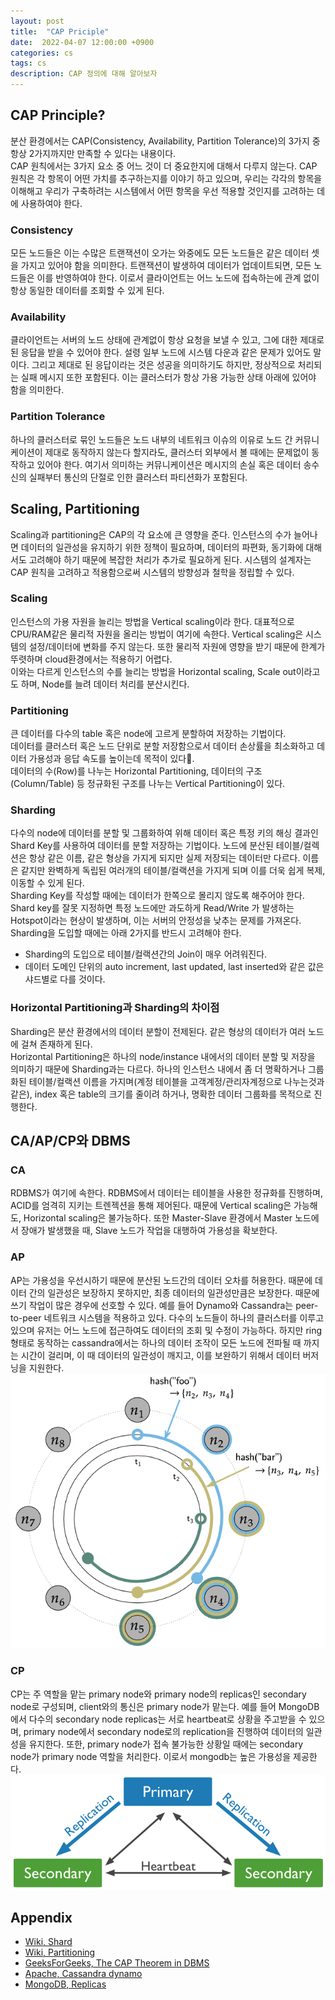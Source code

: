 ```yaml
---
layout: post
title:  "CAP Priciple"
date:  2022-04-07 12:00:00 +0900
categories: cs
tags: cs
description: CAP 정의에 대해 알아보자
---
```

## CAP Principle?

분산 환경에서는 CAP(Consistency, Availability, Partition Tolerance)의 3가지 중 항상 2가지까지만 만족할 수 있다는 내용이다.  
CAP 원칙에서는 3가지 요소 중 어느 것이 더 중요한지에 대해서 다루지 않는다. CAP 원칙은 각 항목이 어떤 가치를 추구하는지를 이야기 하고 있으며, 우리는 각각의 항목을 이해해고 우리가 구축하려는 시스템에서 어떤 항목을 우선 적용할 것인지를 고려하는 데에 사용하여야 한다.

### Consistency

모든 노드들은 이는 수많은 트랜잭션이 오가는 와중에도 모든 노드들은 같은 데이터 셋을 가지고 있어야 함을 의미한다. 트랜잭션이 발생하여 데이터가 업데이트되면, 모든 노드들은 이를 반영하여야 한다. 이로서 클라이언트는 어느 노드에 접속하는에 관계 없이 항상 동일한 데이터를 조회할 수 있게 된다.

### Availability

클라이언트는 서버의 노드 상태에 관계없이 항상 요청을 보낼 수 있고, 그에 대한 제대로 된 응답을 받을 수 있어야 한다. 설령 일부 노드에 시스템 다운과 같은 문제가 있어도 말이다. 그리고 제대로 된 응답이라는 것은 성공을 의미하기도 하지만, 정상적으로 처리되는 실패 메시지 또한 포함된다. 이는 클러스터가 항상 가용 가능한 상태 아래에 있어야 함을 의미한다.

### Partition Tolerance

하나의 클러스터로 묶인 노드들은 노드 내부의 네트워크 이슈의 이유로 노드 간 커뮤니케이션이 제대로 동작하지 않는다 할지라도, 클러스터 외부에서 볼 때에는 문제없이 동작하고 있어야 한다.
여기서 의미하는 커뮤니케이션은 메시지의 손실 혹은 데이터 송수신의 실패부터 통신의 단절로 인한 클러스터 파티션화가 포함된다.

## Scaling, Partitioning

Scaling과 partitioning은 CAP의 각 요소에 큰 영향을 준다. 인스턴스의 수가 늘어나면 데이터의 일관성을 유지하기 위한 정책이 필요하며, 데이터의 파편화, 동기화에 대해서도 고려해야 하기 때문에 복잡한 처리가 추가로 필요하게 된다. 시스템의 설계자는 CAP 원칙을 고려하고 적용함으로써 시스템의 방향성과 철학을 정립할 수 있다.

### Scaling

인스턴스의 가용 자원을 늘리는 방법을 Vertical scaling이라 한다. 대표적으로 CPU/RAM같은 물리적 자원을 올리는 방법이 여기에 속한다. Vertical scaling은 시스템의 설정/데이터에 변화를 주지 않는다. 또한 물리적 자원에 영향을 받기 때문에 한계가 뚜렷하며 cloud환경에서는 적용하기 어렵다.  
이와는 다르게 인스턴스의 수를 늘리는 방법을 Horizontal scaling, Scale out이라고도 하며, Node를 늘려 데이터 처리를 분산시킨다.

### Partitioning

큰 데이터를 다수의 table 혹은 node에 고르게 분할하여 저장하는 기법이다.  
데이터를 클러스터 혹은 노드 단위로 분할 저장함으로서 데이터 손상률을 최소화하고 데이터 가용성과 응답 속도를 높이는데 목적이 있다.  
데이터의 수(Row)를 나누는 Horizontal Partitioning, 데이터의 구조(Column/Table) 등 정규화된 구조를 나누는 Vertical Partitioning이 있다.

### Sharding

다수의 node에 데이터를 분할 및 그룹화하여 위해 데이터 혹은 특정 키의 해싱 결과인 Shard Key를 사용하여 데이터를 분할 저장하는 기법이다. 노드에 분산된 테이블/컬렉션은 항상 같은 이름, 같은 형상을 가지게 되지만 실제 저장되는 데이터만 다르다. 이름은 같지만 완벽하게 독립된 여러개의 테이블/컬랙션을 가지게 되며 이를 더욱 쉽게 복제, 이동할 수 있게 된다.  
Sharding Key를 작성할 때에는 데이터가 한쪽으로 몰리지 않도록 해주어야 한다. Shard key를 잘못 지정하면 특정 노드에만 과도하게 Read/Write 가 발생하는 Hotspot이라는 현상이 발생하며, 이는 서버의 안정성을 낮추는 문제를 가져온다.
Sharding을 도입할 때에는 아래 2가지를 반드시 고려해야 한다.

- Sharding의 도입으로 테이블/컬랙션간의 Join이 매우 어려워진다.
- 데이터 도메인 단위의 auto increment, last updated, last inserted와 같은 값은 샤드별로 다를 것이다.

### Horizontal Partitioning과 Sharding의 차이점

Sharding은 분산 환경에서의 데이터 분할이 전제된다. 같은 형상의 데이터가 여러 노드에 걸쳐 존재하게 된다.  
Horizontal Partitioning은 하나의 node/instance 내에서의 데이터 분할 및 저장을 의미하기 때문에 Sharding과는 다르다. 하나의 인스턴스 내에서 좀 더 명확하거나 그룹화된 테이블/컬랙션 이름을 가지며(계정 테이블을 고객계정/관리자계정으로 나누는것과 같은), index 혹은 table의 크기를 줄이려 하거나, 명확한 데이터 그룹화를 목적으로 진행한다.

## CA/AP/CP와 DBMS

### CA

RDBMS가 여기에 속한다. RDBMS에서 데이터는 테이블을 사용한 정규화를 진행하며, ACID를 엄격히 지키는 트렌젝션을 통해 제어된다. 때문에 Vertical scaling은 가능해도, Horizontal scaling은 불가능하다. 또한 Master-Slave 환경에서 Master 노드에서 장애가 발생했을 때, Slave 노드가 작업을 대행하여 가용성을 확보한다.

### AP

AP는 가용성을 우선시하기 때문에 분산된 노드간의 데이터 오차를 허용한다. 때문에 데이터 간의 일관성은 보장하지 못하지만, 최종 데이터의 일관성만큼은 보장한다. 때문에 쓰기 작업이 많은 경우에 선호할 수 있다.
예를 들어 Dynamo와 Cassandra는 peer-to-peer 네트워크 시스템을 적용하고 있다. 다수의 노드들이 하나의 클러스터를 이루고 있으며 유저는 어느 노드에 접근하여도 데이터의 조회 및 수정이 가능하다. 하지만 ring 형태로 동작하는 cassandra에서는 하나의 데이터 조작이 모든 노드에 전파될 때 까지는 시간이 걸리며, 이 때 데이터의 일관성이 깨지고, 이를 보완하기 위해서 데이터 버저닝을 지원한다.
![Cassandra_peer-to-peer](/images/20220407/cassandra.png#center)

### CP

CP는 주 역할을 맡는 primary node와 primary node의 replicas인 secondary node로 구성되며, client와의 통신은 primary node가 맡는다.
예를 들어 MongoDB에서 다수의 secondary node replicas는 서로 heartbeat로 상황을 주고받을 수 있으며, primary node에서 secondary node로의 replication을 진행하여 데이터의 일관성을 유지한다. 또한, primary node가 접속 불가능한 상황일 때에는 secondary node가 primary node 역할을 처리한다. 이로서 mongodb는 높은 가용성을 제공한다.
![Mongodb_replicas](/images/20220407/mongodb.png#center)

## Appendix

- [Wiki, Shard](https://en.wikipedia.org/wiki/Shard_(database_architecture))
- [Wiki, Partitioning](https://en.wikipedia.org/wiki/Partition_(database))
- [GeeksForGeeks, The CAP Theorem in DBMS](https://www.geeksforgeeks.org/the-cap-theorem-in-dbms/)
- [Apache, Cassandra dynamo](https://cassandra.apache.org/doc/latest/cassandra/architecture/dynamo.html)
- [MongoDB, Replicas](https://www.mongodb.com/docs/manual/replication/)
